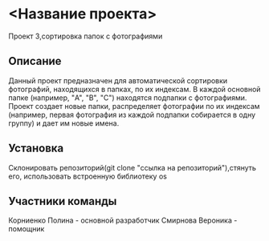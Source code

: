 # <Название проекта>
Проект 3,сортировка папок с фотографиями
## Описание 

Данный проект предназначен для автоматической сортировки фотографий, находящихся в папках, по их индексам.
В каждой основной папке (например, "A", "B", "C") находятся подпапки с фотографиями. Проект создает новые папки, распределяет фотографии по их индексам (например, первая фотография из каждой подпапки собирается в одну группу) и дает им новые имена.

## Установка

Склонировать репозиторий(git clone "ссылка на репозиторий"),стянуть его, использовать встроенную библиотеку os


## Участники команды

Корниенко Полина - основной разработчик
Смирнова Вероника - помощник 